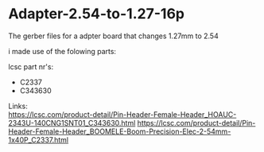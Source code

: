 # Adapter-2.54-to-1.27-16p
The gerber files for a adpter board that changes 1.27mm to 2.54

i made use of the folowing parts:

lcsc part nr's:
- C2337
- C343630

Links:<br />
https://lcsc.com/product-detail/Pin-Header-Female-Header_HOAUC-2343U-140CNG1SNT01_C343630.html
https://lcsc.com/product-detail/Pin-Header-Female-Header_BOOMELE-Boom-Precision-Elec-2-54mm-1x40P_C2337.html
